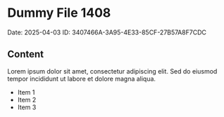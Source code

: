 # Dummy File 1408

Date: 2025-04-03
ID: 3407466A-3A95-4E33-85CF-27B57A8F7CDC

## Content

Lorem ipsum dolor sit amet, consectetur adipiscing elit.
Sed do eiusmod tempor incididunt ut labore et dolore magna aliqua.

* Item 1
* Item 2
* Item 3
